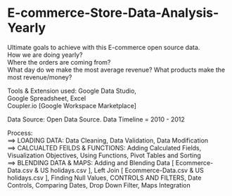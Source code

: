 # E-commerce-Store-Data-Analysis-Yearly

Ultimate goals to achieve with this E-commerce open source data.   
How we are doing yearly?  
Where the orders are coming from?  
What day do we make the most average revenue?
What products make the most revenue/money? 

Tools &amp; Extension used: 
Google Data Studio,  
Google Spreadsheet, Excel  
Coupler.io [Google Workspace Marketplace] 

Data Source: Open Data Source. 
Data Timeline = 2010 - 2012  

Process:   
==> LOADING DATA: Data Cleaning, Data Validation,  Data Modification   
==> CALCUALTED FEILDS &amp; FUNCTIONS: Adding Calculated Fields, Visualization Objectives, Using Functions, Pivot Tables and Sorting  
==> BLENDING DATA &amp; MAPS: Adding and Blending Data [ Ecommerce-Data.csv &amp; US holidays.csv ], Left Join [ Ecommerce-Data.csv &amp; US holidays.csv ], Finding Null Values, CONTROLS AND FILTERS, Date Controls, Comparing Dates, Drop Down Filter, Maps Integration   


 
